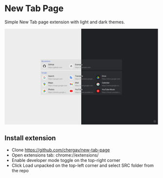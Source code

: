 # New Tab Page

Simple New Tab page extension with light and dark themes.

![screenshot](https://raw.githubusercontent.com/chergav/new-tab-page/master/docs/screenshot.jpg)

## Install extension

* Clone https://github.com/chergav/new-tab-page
* Open extensions tab: chrome://extensions/
* Enable developer mode toggle on the top-right corner
* Click Load unpacked on the top-left corner and select SRC folder from the repo
